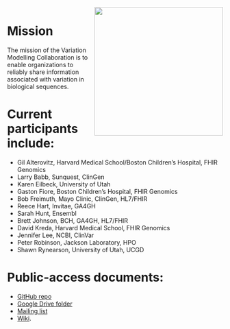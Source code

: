 <img width="300px" align="right" src="https://github.com/ga4gh/vmc/wiki/media/flower.png">

# Mission

The mission of the Variation Modelling Collaboration is to enable
organizations to reliably share information associated with variation
in biological sequences.

# Current participants include:

* Gil Alterovitz, Harvard Medical School/Boston Children’s Hospital, FHIR Genomics
* Larry Babb, Sunquest, ClinGen
* Karen Eilbeck, University of Utah
* Gaston Fiore, Boston Children’s Hospital, FHIR Genomics
* Bob Freimuth, Mayo Clinic, ClinGen, HL7/FHIR
* Reece Hart, Invitae, GA4GH
* Sarah Hunt, Ensembl
* Brett Johnson, BCH, GA4GH, HL7/FHIR
* David Kreda, Harvard Medical School, FHIR Genomics
* Jennifer Lee, NCBI, ClinVar
* Peter Robinson, Jackson Laboratory, HPO
* Shawn Rynearson, University of Utah, UCGD


# Public-access documents:

* [GitHub repo](https://github.com/ga4gh/vmc)
* [Google Drive folder](https://drive.google.com/open?id=0B99SOpL3XAMwTWR4WU9XN1VKV2M)
* [Mailing list](https://groups.google.com/a/genomicsandhealth.org/forum/#!forum/ga4gh-vmc)
* [Wiki](https://github.com/ga4gh/vmc/wiki).

